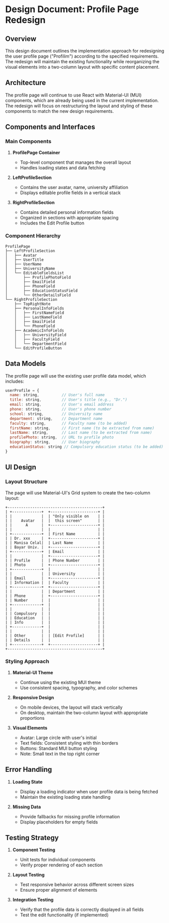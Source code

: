 # Design Document: Profile Page Redesign

## Overview

This design document outlines the implementation approach for redesigning the user profile page ("Profilim") according to the specified requirements. The redesign will maintain the existing functionality while reorganizing the visual elements into a two-column layout with specific content placement.

## Architecture

The profile page will continue to use React with Material-UI (MUI) components, which are already being used in the current implementation. The redesign will focus on restructuring the layout and styling of these components to match the new design requirements.

## Components and Interfaces

### Main Components

1. **ProfilePage Container**
   - Top-level component that manages the overall layout
   - Handles loading states and data fetching

2. **LeftProfileSection**
   - Contains the user avatar, name, university affiliation
   - Displays editable profile fields in a vertical stack

3. **RightProfileSection**
   - Contains detailed personal information fields
   - Organized in sections with appropriate spacing
   - Includes the Edit Profile button

### Component Hierarchy

```
ProfilePage
├── LeftProfileSection
│   ├── Avatar
│   ├── UserTitle
│   ├── UserName
│   ├── UniversityName
│   └── EditableFieldsList
│       ├── ProfilePhotoField
│       ├── EmailField
│       ├── PhoneField
│       ├── EducationStatusField
│       └── OtherDetailsField
└── RightProfileSection
    ├── TopRightNote
    ├── PersonalInfoFields
    │   ├── FirstNameField
    │   ├── LastNameField
    │   ├── EmailField
    │   └── PhoneField
    ├── AcademicInfoFields
    │   ├── UniversityField
    │   ├── FacultyField
    │   └── DepartmentField
    └── EditProfileButton
```

## Data Models

The profile page will use the existing user profile data model, which includes:

```javascript
userProfile = {
  name: string,          // User's full name
  title: string,         // User's title (e.g., "Dr.")
  email: string,         // User's email address
  phone: string,         // User's phone number
  school: string,        // University name
  department: string,    // Department name
  faculty: string,       // Faculty name (to be added)
  firstName: string,     // First name (to be extracted from name)
  lastName: string,      // Last name (to be extracted from name)
  profilePhoto: string,  // URL to profile photo
  biography: string,     // User biography
  educationStatus: string // Compulsory education status (to be added)
}
```

## UI Design

### Layout Structure

The page will use Material-UI's Grid system to create the two-column layout:

```
+------------------------------------------+
| +-------------+  +---------------------+ |
| |             |  | "Only visible on    | |
| |    Avatar   |  |  this screen"       | |
| |      A      |  +---------------------+ |
| |             |  |                     | |
| +-------------+  | First Name          | |
| | Dr. xxx     |  +---------------------+ |
| | Manisa Celal|  | Last Name           | |
| | Bayar Univ. |  +---------------------+ |
| +-------------+  | Email               | |
| |             |  +---------------------+ |
| | Profile     |  | Phone Number        | |
| | Photo       |  +---------------------+ |
| +-------------+  |                     | |
| |             |  | University          | |
| | Email       |  +---------------------+ |
| | Information |  | Faculty             | |
| +-------------+  +---------------------+ |
| |             |  | Department          | |
| | Phone       |  +---------------------+ |
| | Number      |  |                     | |
| +-------------+  |                     | |
| |             |  |                     | |
| | Compulsory  |  |                     | |
| | Education   |  |                     | |
| | Info        |  |                     | |
| +-------------+  |                     | |
| |             |  |                     | |
| | Other       |  | [Edit Profile]      | |
| | Details     |  |                     | |
| +-------------+  +---------------------+ |
+------------------------------------------+
```

### Styling Approach

1. **Material-UI Theme**
   - Continue using the existing MUI theme
   - Use consistent spacing, typography, and color schemes

2. **Responsive Design**
   - On mobile devices, the layout will stack vertically
   - On desktop, maintain the two-column layout with appropriate proportions

3. **Visual Elements**
   - Avatar: Large circle with user's initial
   - Text fields: Consistent styling with thin borders
   - Buttons: Standard MUI button styling
   - Note: Small text in the top right corner

## Error Handling

1. **Loading State**
   - Display a loading indicator when user profile data is being fetched
   - Maintain the existing loading state handling

2. **Missing Data**
   - Provide fallbacks for missing profile information
   - Display placeholders for empty fields

## Testing Strategy

1. **Component Testing**
   - Unit tests for individual components
   - Verify proper rendering of each section

2. **Layout Testing**
   - Test responsive behavior across different screen sizes
   - Ensure proper alignment of elements

3. **Integration Testing**
   - Verify that the profile data is correctly displayed in all fields
   - Test the edit functionality (if implemented)